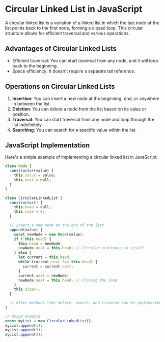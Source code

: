# Circular Linked List in JavaScript

A circular linked list is a variation of a linked list in which the last node of the list points back to the first node, forming a closed loop. This circular structure allows for efficient traversal and various operations.

## Advantages of Circular Linked Lists

- Efficient traversal: You can start traversal from any node, and it will loop back to the beginning.
- Space efficiency: It doesn't require a separate tail reference.

## Operations on Circular Linked Lists

1. **Insertion**: You can insert a new node at the beginning, end, or anywhere in between the list.
2. **Deletion**: You can delete a node from the list based on its value or position.
3. **Traversal**: You can start traversal from any node and loop through the list indefinitely.
4. **Searching**: You can search for a specific value within the list.

## JavaScript Implementation

Here's a simple example of implementing a circular linked list in JavaScript:

```javascript
class Node {
  constructor(value) {
    this.value = value;
    this.next = null;
  }
}

class CircularLinkedList {
  constructor() {
    this.head = null;
    this.size = 0;
  }

  // Insert a new node at the end of the list
  append(value) {
    const newNode = new Node(value);
    if (!this.head) {
      this.head = newNode;
      newNode.next = this.head; // Circular reference to itself
    } else {
      let current = this.head;
      while (current.next !== this.head) {
        current = current.next;
      }
      current.next = newNode;
      newNode.next = this.head; // Closing the loop
    }
    this.size++;
  }

  // Other methods like delete, search, and traverse can be implemented here
}

// Usage example
const myList = new CircularLinkedList();
myList.append(1);
myList.append(2);
myList.append(3);
```